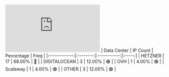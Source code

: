 ![Diagramm](https://github.com/obajay/StateSync-snapshots/blob/main/Projects/Althea/1/README.md)
| Data Center | IP Count | Percentage | Freq |
|:------------:|:--------:|:-----------:|:-----:|
| HETZNER | 17 | 68.00% | 🔴 |
| DIGITALOCEAN | 3 | 12.00% | 🟢 |
| OVH | 1 | 4.00% | 🟢 |
| Scaleway | 1 | 4.00% | 🟢 |
| OTHER | 3 | 12.00% | 🟢 |